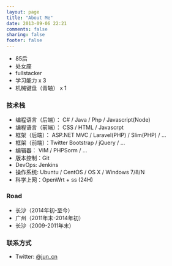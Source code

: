 ```yaml
---
layout: page
title: "About Me"
date: 2013-09-06 22:21
comments: false 
sharing: false
footer: false 
---
```


<div class="github-card" data-github="junxy" data-width="400" data-height="317" data-theme="medium"></div>
<script src="//cdn.jsdelivr.net/github-cards/latest/widget.js"></script>


- 85后
- 处女座
- fullstacker
- 学习能力 x 3
- 机械键盘（青轴） x 1

### 技术栈

- 编程语言（后端）： C# / Java / Php / Javascript(Node)
- 编程语言（前端）： CSS / HTML / Javascrpt
- 框架（后端）： ASP.NET MVC / Laravel(PHP) / Slim(PHP) / ...
- 框架（前端）：Twitter Bootstrap / jQuery / ...
- 编辑器： VIM / PHPSorm / ...
- 版本控制：Git
- DevOps: Jenkins
- 操作系统: Ubuntu / CentOS / OS X / Windows 7/8/N
- 科学上网：OpenWrt + ss (24H)

### Road

* 长沙（2014年初-至今）
* 广州（2011年末-2014年初）
* 长沙（2009-2011年末）


### 联系方式

- Twitter: [@jun_cn](https://twitter.com/jun_cn)
